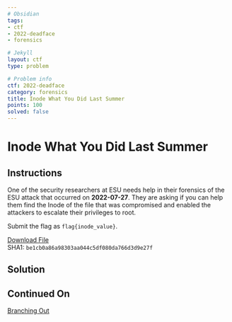 ```yaml
---
# Obsidian
tags:
- ctf
- 2022-deadface
- forensics

# Jekyll
layout: ctf
type: problem

# Problem info
ctf: 2022-deadface
category: forensics
title: Inode What You Did Last Summer
points: 100
solved: false
---
```


# Inode What You Did Last Summer

## Instructions

One of the security researchers at ESU needs help in their forensics of the ESU attack that occurred on **2022-07-27**. They are asking if you can help them find the Inode of the file that was compromised and enabled the attackers to escalate their privileges to root.

Submit the flag as `flag{inode_value}`.

[Download File](#)   
SHA1: `be1cb0a86a98303aa044c5df080da766d3d9e27f`


## Solution



## Continued On

[Branching Out](Branching%20Out)
